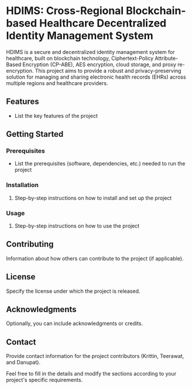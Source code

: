 # HDIMS: Cross-Regional Blockchain-based Healthcare Decentralized Identity Management System

HDIMS is a secure and decentralized identity management system for healthcare, built on blockchain technology, Ciphertext-Policy Attribute-Based Encryption (CP-ABE), AES encryption, cloud storage, and proxy re-encryption. This project aims to provide a robust and privacy-preserving solution for managing and sharing electronic health records (EHRs) across multiple regions and healthcare providers.

## Features

- List the key features of the project

## Getting Started

### Prerequisites

- List the prerequisites (software, dependencies, etc.) needed to run the project

### Installation

1. Step-by-step instructions on how to install and set up the project

### Usage

1. Step-by-step instructions on how to use the project

## Contributing

Information about how others can contribute to the project (if applicable).

## License

Specify the license under which the project is released.

## Acknowledgments

Optionally, you can include acknowledgments or credits.

## Contact

Provide contact information for the project contributors (Krittin, Teerawat, and Danupat).

Feel free to fill in the details and modify the sections according to your project's specific requirements.
